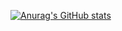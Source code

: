 [![Anurag's GitHub stats](https://github-readme-stats.vercel.app/api?username=MechanikGamer)](https://github.com/anuraghazra/github-readme-stats)
